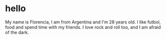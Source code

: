 # hello

My name is Florencia, I am from Argentina and I'm 28 years old. I like futbol, food and spend time with my friends.
I love rock and roll too, and I am afraid of the dark.
